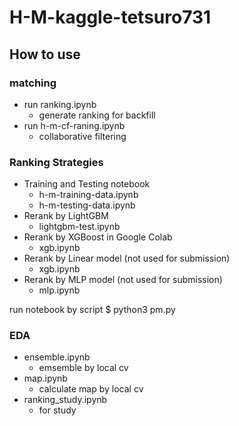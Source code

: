 # H-M-kaggle-tetsuro731

## How to use

### matching
- run ranking.ipynb
  - generate ranking for backfill
- run h-m-cf-raning.ipynb
  - collaborative filtering

### Ranking Strategies
- Training and Testing notebook
  - h-m-training-data.ipynb
  - h-m-testing-data.ipynb
- Rerank by LightGBM
  - lightgbm-test.ipynb
- Rerank by XGBoost in Google Colab
  - xgb.ipynb
- Rerank by Linear model (not used for submission)
  - xgb.ipynb
- Rerank by MLP model (not used for submission)
  - mlp.ipynb

run notebook by script
$ python3 pm.py

### EDA
- ensemble.ipynb
  - emsemble by local cv
- map.ipynb
  - calculate map by local cv
- ranking_study.ipynb
  - for study
